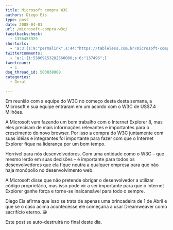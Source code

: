 ```yaml
---
title: Microsoft compra W3C
authors: Diego Eis
type: post
date: 2008-04-01
url: /microsoft-compra-w3c/
tweetbackscheck:
  - 1356453929
shorturls:
  - 'a:3:{s:9:"permalink";s:44:"https://tableless.com.br/microsoft-compra-w3c";s:7:"tinyurl";s:26:"https://tinyurl.com/4x2m674";s:4:"isgd";s:19:"https://is.gd/MGin6H";}'
twittercomments:
  - 'a:1:{i:53869153282560000;s:6:"137496";}'
tweetcount:
  - 1
dsq_thread_id: 503038008
categories:
  - Geral

---
```

Em reunião com a equipe do W3C no começo desta desta semana, a Microsoft e sua equipe entraram em um acordo com o W3C de US$7.4 Milhões.
  
A Microsoft vem fazendo um bom trabalho com o Internet Explorer 8, mas eles precisam de mais informações relevantes e importantes para o crescimento do novo browser. Por isso a compra do W3C juntamente com suas idéias e integrantes foi importante para fazer com que o Internet Explorer fique na liderança por um bom tempo.

Horrível para nós desenvolvedores. Com uma entidade como o W3C &#8211; que mesmo lerdo em suas decisões &#8211; é importante para todos os desenvolvedores que ela fique neutra a qualquer empresa para que não haja monópolio no desenvolvimento web.
  
<!--more-->


  
A Microsoft disse que não pretende obrigar o desenvolvedor a utilizar código proprietário, mas isso pode vir a ser importante para que o Internet Explorer ganhe força e torne-se inalcansável para todo o sempre.

Diego Eis afirma que isso se trata de apenas uma brincadeira de 1 de Abril e que se o caso acima acontecesse ele começaria a usar Dreamweaver como sacrifício eterno. 😀
  
Este post se auto-destruirá no final deste dia.